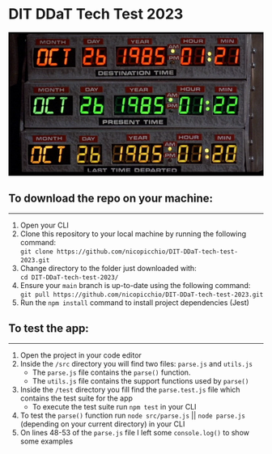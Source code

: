 # DIT DDaT Tech Test 2023
![back to the future time circuits](time-circuits.png)

## To download the repo on your machine:
---
1. Open your CLI
2. Clone this repository to your local machine by running the following command:  
   `git clone https://github.com/nicopicchio/DIT-DDaT-tech-test-2023.git`
3. Change directory to the folder just downloaded with:  
   `cd DIT-DDaT-tech-test-2023/`
4. Ensure your `main` branch is up-to-date using the following command:  
   `git pull https://github.com/nicopicchio/DIT-DDaT-tech-test-2023.git`
5. Run the `npm install` command to install project dependencies (Jest)

## To test the app:
---
1. Open the project in your code editor
2. Inside the `/src` directory you will find two files: `parse.js` and `utils.js`
   - The `parse.js` file contains the `parse()` function.
   - The `utils.js` file contains the support functions used by `parse()`
3. Inside the `/test` directory you fill find the `parse.test.js` file which contains the test suite for the app
   - To execute the test suite run `npm test` in your CLI
4. To test the `parse()` function run `node src/parse.js` || `node parse.js` (depending on your current directory) in your CLI
5. On lines 48-53 of the `parse.js` file I left some `console.log()` to show some examples

